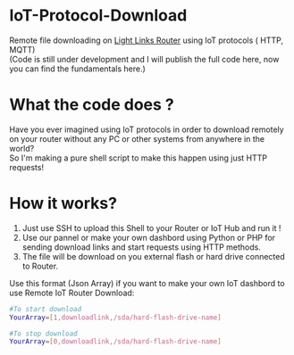# IoT-Protocol-Download
Remote file downloading on [Light Links Router](https://www.lightlinks.ir/en/microlight-router) using IoT protocols ( HTTP, MQTT)</br>
(Code is still under development and I will publish the full code here, now you can find the fundamentals here.)
# What the code does ?
Have you ever imagined using IoT protocols in order to download remotely on your router without any PC or other systems from anywhere in the world?</br>
So I'm making a pure shell script to make this happen using just HTTP requests!
# How it works?
<ol>
<li>Just use SSH to upload this Shell to your Router or IoT Hub and run it !</li>
<li>Use our pannel or make your own dashbord using Python or PHP for sending download links and start requests using HTTP methods.</li>
<li>The file will be download on you external flash or hard drive connected to Router.</li>
</ol>
Use this format (Json Array) if you want to make your own IoT dashbord to use Remote IoT Router Download:

```sh
#To start download
YourArray=[1,downloadlink,/sda/hard-flash-drive-name]

#To stop download
YourArray=[0,downloadlink,/sda/hard-flash-drive-name]

```
